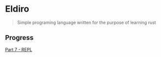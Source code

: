 # Eldiro

> Simple programing language written for the purpose of learning rust

## Progress

[Part 7 - REPL](https://arzg.github.io/lang/7/)
